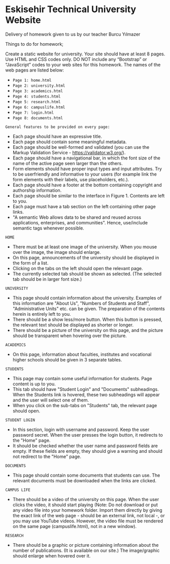 
# Eskisehir Technical University Website

Delivery of homework given to us by our teacher Burcu Yılmazer

Things to do for homework;


Create a static website for university. Your site should have at least 8 pages. Use HTML and CSS codes only. DO NOT include any “Bootstrap” or “JavaScript” codes to your web sites for this homework. The names of the web pages are listed below:

* `Page 1: home.html`
* `Page 2: university.html`
* `Page 3: academics.html`
* `Page 4: students.html`
* `Page 5: research.html`
* `Page 6: campuslife.html`
* `Page 7: login.html`
* `Page 8: documents.html`

`General features to be provided on every page:`
- Each page should have an expressive title.
- Each page should contain some meaningful metadata.
- Each page should be well-formed and validated (you can use the Markup Validation Service - https://validator.w3.org/).
- Each page should have a navigational bar, in which the font size of the name of the active page seen larger than the others.
- Form elements should have proper input types and input attributes. Try to be userfriendly and informative to your users (for example link the form elements with their labels, use placeholders, etc.).
- Each page should have a footer at the bottom containing copyright and authorship information.
- Each page should be similar to the interface in Figure 1. Contents are left to you.
- Each page must have a tab section on the left containing other page links.
- "A semantic Web allows data to be shared and reused across applications, enterprises, and communities". Hence, use/include semantic tags whenever possible.

`HOME`
- There must be at least one image of the university. When you mouse over the image, the image should enlarge.
- On this page, announcements of the university should be displayed in the form of a list.
- Clicking on the tabs on the left should open the relevant page.
- The currently selected tab should be shown as selected. (The selected tab should be in larger font size.)

`UNIVERSITY`
- This page should contain information about the university. Examples of this information are "About Us", "Numbers of Students and Staff", "Administrative Units" etc. can be given. The preparation of the contents herein is entirely left to you.
- There should be a show less/more button. When this button is pressed, the relevant text should be displayed as shorter or longer.
- There should be a picture of the university on this page, and the picture should be transparent when hovering over the picture.

`ACADEMICS`
- On this page, information about faculties, institutes and vocational higher schools should be given in 3 separate tables.

`STUDENTS`
- This page may contain some useful information for students. Page content is up to you.
- This tab should have "Student Login" and "Documents" subheadings. When the Students link is hovered, these two subheadings will appear and the user will select one of them.
- When you click on the sub-tabs on "Students" tab, the relevant page should open. 

`STUDENT LOGIN`
- In this section, login with username and password. Keep the user password secret. When the user presses the login button, it redirects to the "Home" page.
- It should be checked whether the user name and password fields are empty. If these fields are empty, they should give a warning and should not redirect to the "Home" page.

`DOCUMENTS`
- This page should contain some documents that students can use. The relevant documents must be downloaded when the links are clicked.

`CAMPUS LIFE`
- There should be a video of the university on this page. When the user clicks the video, it should start playing (Note: Do not download or put any video file into your homework folder. Import them directly by giving the exact link of the web page - should be an external link, not local -, or you may use YouTube videos. However, the video file must be rendered on the same page (campuslife.html), not in a new window).

`RESEARCH`
- There should be a graphic or picture containing information about the number of publications. (It is available on our site.) The image/graphic should enlarge when hovered over it.


